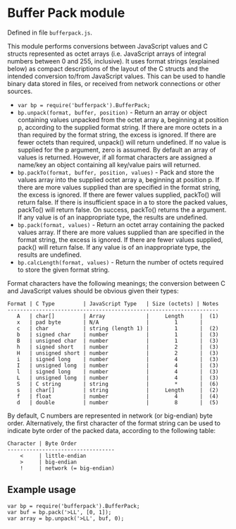# Buffer Pack module #

Defined in file `bufferpack.js`.

This module performs conversions between JavaScript values and C structs represented as octet arrays (i.e. JavaScript arrays of integral numbers between 0 and 255, inclusive). It uses format strings (explained below) as compact descriptions of the layout of the C structs and the intended conversion to/from JavaScript values. This can be used to handle binary data stored in files, or received from network connections or other sources.

  * `var bp = require('bufferpack').BufferPack;`
  * `bp.unpack(format, buffer, position)` - Return an array or object containing values unpacked from the octet array a, beginning at position p, according to the supplied format string. If there are more octets in a than required by the format string, the excess is ignored. If there are fewer octets than required, unpack() will return undefined. If no value is supplied for the p argument, zero is assumed. By default an array of values is returned. However, if all format characters are assigned a name/key an object containing all key/value pairs will returned.
  * `bp.packTo(format, buffer, position, values)` - Pack and store the values array into the supplied octet array a, beginning at position p. If there are more values supplied than are specified in the format string, the excess is ignored. If there are fewer values supplied, packTo() will return false. If there is insufficient space in a to store the packed values, packTo() will return false. On success, packTo() returns the a argument. If any value is of an inappropriate type, the results are undefined.
  * `bp.pack(format, values)` - Return an octet array containing the packed values array. If there are more values supplied than are specified in the format string, the excess is ignored. If there are fewer values supplied, pack() will return false. If any value is of an inappropriate type, the results are undefined.
  * `bp.calcLength(format, values)` - Return the number of octets required to store the given format string.

Format characters have the following meanings; the conversion between C and JavaScript values should be obvious given their types:

```
Format | C Type         | JavaScript Type   | Size (octets) | Notes
-------------------------------------------------------------------
   A   | char[]         | Array             |     Length     |  (1)
   x   | pad byte       | N/A               |        1       |
   c   | char           | string (length 1) |        1       |  (2)
   b   | signed char    | number            |        1       |  (3)
   B   | unsigned char  | number            |        1       |  (3)
   h   | signed short   | number            |        2       |  (3)
   H   | unsigned short | number            |        2       |  (3)
   i   | signed long    | number            |        4       |  (3)
   I   | unsigned long  | number            |        4       |  (3)
   l   | signed long    | number            |        4       |  (3)
   L   | unsigned long  | number            |        4       |  (3)
   S   | C string       | string            |        *       |  (6)
   s   | char[]         | string            |     Length     |  (2)
   f   | float          | number            |        4       |  (4)
   d   | double         | number            |        8       |  (5)
```

By default, C numbers are represented in network (or big-endian) byte order. Alternatively, the first character of the format string can be used to indicate byte order of the packed data, according to the following table:

```
Character | Byte Order
----------------------------------
    <     | little-endian
    >     | big-endian
    !     | network (= big-endian)
```

## Example usage ##

```
var bp = require('bufferpack').BufferPack;
var buf = bp.pack('>LL', [0, 1]);
var array = bp.unpack('>LL', buf, 0);
```